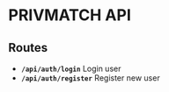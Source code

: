 # PRIVMATCH API

## Routes

- **`/api/auth/login`** Login user
- **`/api/auth/register`** Register new user

